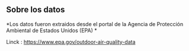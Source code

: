 ## Sobre los datos
*Los datos fueron extraidos desde el portal de  la Agencia de Protección Ambiental de Estados Unidos (EPA) *

Linck : https://www.epa.gov/outdoor-air-quality-data

